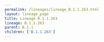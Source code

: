 ```yaml
---
permalink: /lineages/lineage_B.1.1.263.html
layout: lineage_page
title: Lineage B.1.1.263
lineage: B.1.1.263
parent: B.1.1
children: ['B.1.1.263']
---
```

